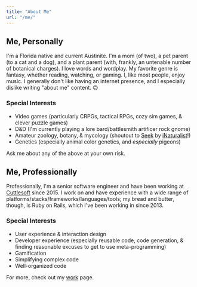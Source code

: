 ```yaml
---
title: "About Me"
url: "/me/"
---
```


## Me, Personally

I'm a Florida native and current Austinite. I'm a mom (of two), a pet parent (to a cat and a dog), and a plant parent (with, frankly, an untenable number of botanical charges). I love words and wordplay. My favorite genre is fantasy, whether reading, watching, or gaming. I, like most people, enjoy music. I generally don't like having an internet presence, and I especially dislike writing "about me" content. 🙃

<aside>

  ### Special Interests
  - Video games (particularly CRPGs, tactical RPGs, cozy sim games, & clever puzzle games)<br />
  - D&D (I'm currently playing a lore bard/battlesmith artificer rock gnome)<br />
  - Amateur zoology, botany, & mycology (shoutout to [Seek](https://www.inaturalist.org/pages/seek_app) by [iNaturalist](https://www.inaturalist.org)!)<br />
  - Genetics (especially animal color genetics, and _especially_ pigeons)<br />

</aside>

Ask me about any of the above at your own risk.

## Me, Professionally

Professionally, I'm a senior software engineer and have been working at [Cuttlesoft](https://cuttlesoft.com) since 2015. I work on and have experience with a wide range of platforms/stacks/frameworks/languages/tools; my bread and butter, though, is Ruby on Rails, which I've been working in since 2013.

<aside>

  ### Special Interests

  - User experience & interaction design
  - Developer experience (especially reusable code, code generation, & finding reasonable excuses to get to use meta-programming)
  - Gamification
  - Simplifying complex code
  - Well-organized code

</aside>

For more, check out my [work](/work) page.

<!-- Check out my [work](/work) page for {...}, or, for a more complete reckoning of my work experience and skills, check out [my CV](/cv). -->
